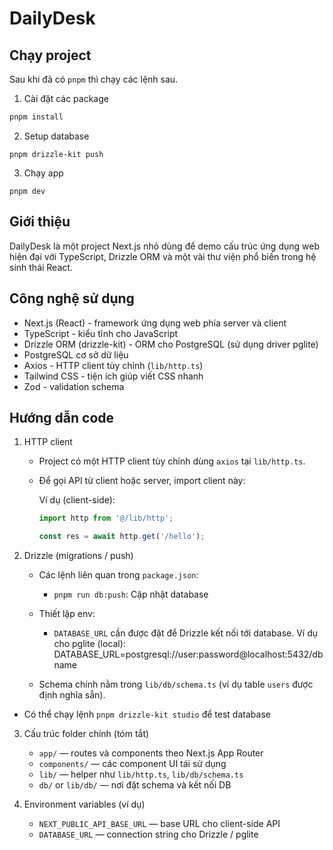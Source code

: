 # DailyDesk

## Chạy project
Sau khi đã có `pnpm` thì chạy các lệnh sau.

1. Cài đặt các package
```sh
pnpm install
```

2. Setup database
```
pnpm drizzle-kit push
```

3. Chạy app
```
pnpm dev
```

## Giới thiệu

DailyDesk là một project Next.js nhỏ dùng để demo cấu trúc ứng dụng web hiện đại với TypeScript, Drizzle ORM và một vài thư viện phổ biến trong hệ sinh thái React.

## Công nghệ sử dụng

- Next.js (React) - framework ứng dụng web phía server và client
- TypeScript - kiểu tĩnh cho JavaScript
- Drizzle ORM (drizzle-kit) - ORM cho PostgreSQL (sử dụng driver pglite)
- PostgreSQL cơ sở dữ liệu
- Axios - HTTP client tùy chỉnh (`lib/http.ts`)
- Tailwind CSS - tiện ích giúp viết CSS nhanh
- Zod - validation schema

## Hướng dẫn code

1. HTTP client

	- Project có một HTTP client tùy chỉnh dùng `axios` tại `lib/http.ts`.
	- Để gọi API từ client hoặc server, import client này:

	  Ví dụ (client-side):

	  ```ts
	  import http from '@/lib/http';

	  const res = await http.get('/hello');
	  ```

2. Drizzle (migrations / push)

	- Các lệnh liên quan trong `package.json`:
	  - `pnpm run db:push`: Cập nhật database
	- Thiết lập env:
	  - `DATABASE_URL` cần được đặt để Drizzle kết nối tới database. Ví dụ cho pglite (local):
		 DATABASE_URL=postgresql://user:password@localhost:5432/dbname

	- Schema chính nằm trong `lib/db/schema.ts` (ví dụ table `users` được định nghĩa sẵn).
  - Có thể chạy lệnh `pnpm drizzle-kit studio` để test database

3. Cấu trúc folder chính (tóm tắt)

	- `app/` — routes và components theo Next.js App Router
	- `components/` — các component UI tái sử dụng
	- `lib/` — helper như `lib/http.ts`, `lib/db/schema.ts`
	- `db/` or `lib/db/` — nơi đặt schema và kết nối DB

5. Environment variables (ví dụ)

	- `NEXT_PUBLIC_API_BASE_URL` — base URL cho client-side API
	- `DATABASE_URL` — connection string cho Drizzle / pglite